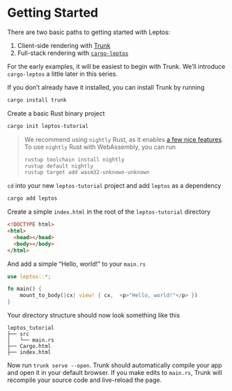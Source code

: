 # Getting Started

There are two basic paths to getting started with Leptos:

1. Client-side rendering with [Trunk](https://trunkrs.dev/)
2. Full-stack rendering with [`cargo-leptos`](https://github.com/leptos-rs/cargo-leptos)

For the early examples, it will be easiest to begin with Trunk. We’ll introduce
`cargo-leptos` a little later in this series.

If you don’t already have it installed, you can install Trunk by running

```bash
cargo install trunk
```

Create a basic Rust binary project

```bash
cargo init leptos-tutorial
```

> We recommend using `nightly` Rust, as it enables [a few nice features](https://github.com/leptos-rs/leptos#nightly-note). To use `nightly` Rust with WebAssembly, you can run
>
> ```bash
> rustup toolchain install nightly
> rustup default nightly
> rustup target add wasm32-unknown-unknown
> ```

`cd` into your new `leptos-tutorial` project and add `leptos` as a dependency

```bash
cargo add leptos
```

Create a simple `index.html` in the root of the `leptos-tutorial` directory

```html
<!DOCTYPE html>
<html>
  <head></head>
  <body></body>
</html>
```

And add a simple “Hello, world!” to your `main.rs`

```rust
use leptos::*;

fn main() {
    mount_to_body(|cx| view! { cx,  <p>"Hello, world!"</p> })
}
```

Your directory structure should now look something like this

```
leptos_tutorial
├── src
│   └── main.rs
├── Cargo.html
├── index.html
```

Now run `trunk serve --open`. Trunk should automatically compile your app and
open it in your default browser. If you make edits to `main.rs`, Trunk will
recompile your source code and live-reload the page.
